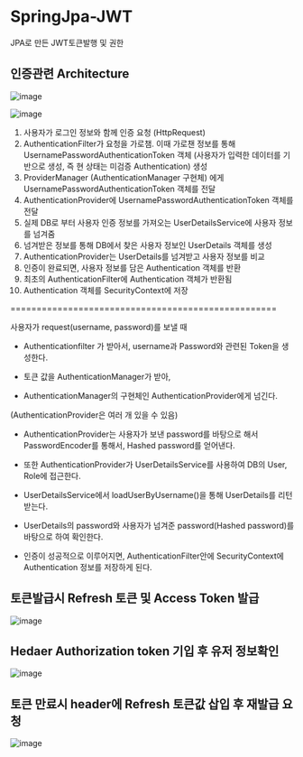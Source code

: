 # SpringJpa-JWT
JPA로 만든 JWT토큰발행 및 권한


## 인증관련 Architecture

![image](https://user-images.githubusercontent.com/79193811/211472419-333a5a45-b535-4886-8023-9faa0b3d40d5.png)

![image](https://user-images.githubusercontent.com/79193811/211473295-6a5fddc1-7ab7-42d1-b58c-8690c18091dc.png)

1. 사용자가 로그인 정보와 함께 인증 요청 (HttpRequest)
2. AuthenticationFilter가 요청을 가로챔. 이때 가로챈 정보를 통해 UsernamePasswordAuthenticationToken 객체 (사용자가 입력한 데이터를 기반으로 생성, 즉 현 상태는 미검증 Authentication) 생성
3. ProviderManager (AuthenticationManager 구현체) 에게 UsernamePasswordAuthenticationToken 객체를 전달
4. AuthenticationProvider에 UsernamePasswordAuthenticationToken 객체를 전달
5. 실제 DB로 부터 사용자 인증 정보를 가져오는 UserDetailsService에 사용자 정보를 넘겨줌
6. 넘겨받은 정보를 통해 DB에서 찾은 사용자 정보인 UserDetails 객체를 생성
7. AuthenticationProvider는 UserDetails를 넘겨받고 사용자 정보를 비교
8. 인증이 완료되면, 사용자 정보를 담은 Authentication 객체를 반환
9. 최초의 AuthenticationFilter에 Authentication 객체가 반환됨
10. Authentication 객체를 SecurityContext에 저장

===================================================

 사용자가 request(username, password)를 보낼 때

- Authenticationfilter 가 받아서, username과 Password와 관련된 Token을 생성한다. 

- 토큰 값을 AuthenticationManager가 받아,

- AuthenticationManager의 구현체인 AuthenticationProvider에게 넘긴다.

(AuthenticationProvider은 여러 개 있을 수 있음)

- AuthenticationProvider는 사용자가 보낸 password를 바탕으로 해서 PasswordEncoder를 통해서, Hashed password를 얻어낸다.

- 또한 AuthenticationProvider가 UserDetailsService를 사용하여 DB의 User, Role에 접근한다. 

- UserDetailsService에서 loadUserByUsername()을 통해 UserDetails를 리턴 받는다.

- UserDetails의 password와 사용자가 넘겨준 password(Hashed password)를 바탕으로 하여 확인한다.

- 인증이 성공적으로 이루어지면, AuthenticationFilter안에 SecurityContext에 Authentication 정보를 저장하게 된다.

## 토큰발급시 Refresh 토큰 및 Access Token 발급

![image](https://user-images.githubusercontent.com/79193811/211472872-54801e66-bf5d-45b5-9aa1-b4c8ae64c94f.png)

## Hedaer Authorization token 기입 후 유저 정보확인

![image](https://user-images.githubusercontent.com/79193811/211472982-130c0679-f30f-4754-b54f-96d06d40cca8.png)


## 토큰 만료시 header에 Refresh 토큰값 삽입 후 재발급 요청

![image](https://user-images.githubusercontent.com/79193811/211473110-ad50bd41-8efe-4ad1-89df-c90345b89c20.png)
